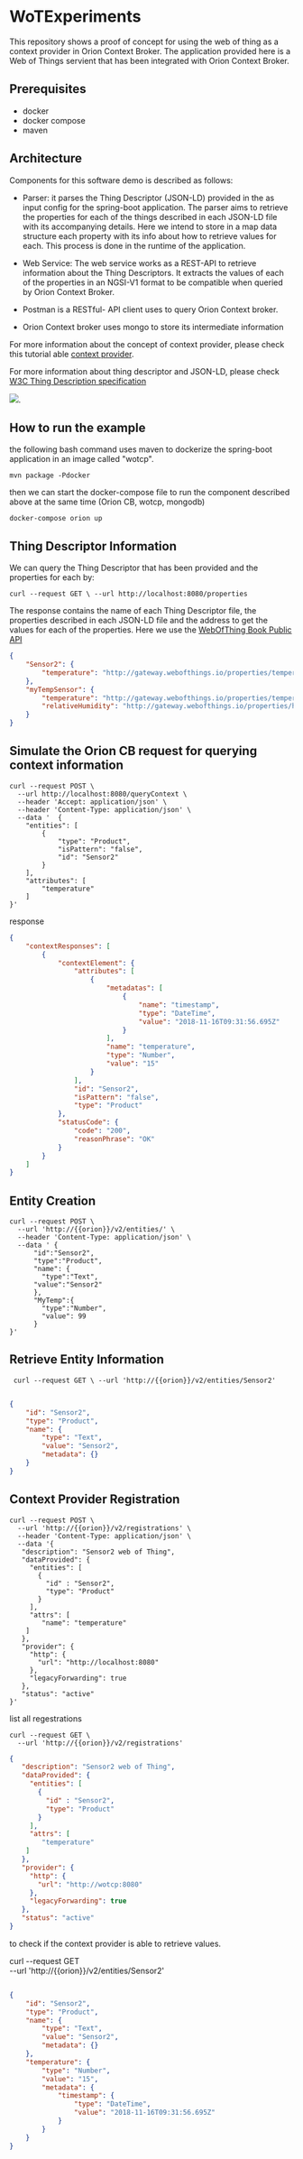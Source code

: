 # WoTExperiments

This repository shows a proof of concept for using the web of thing as a context provider in Orion Context Broker.  The application provided here is a Web of Things servient that has been integrated with Orion Context Broker.

## Prerequisites

- docker
- docker compose
- maven

## Architecture

Components for this software demo is described as follows:

- Parser: it parses the Thing Descriptor (JSON-LD) provided in the as input config for the spring-boot application. The parser aims to retrieve the properties for each of the things described in each JSON-LD file with its accompanying details. Here we intend to store in a map data structure each property with its info about how to retrieve values for each. This process is done in the runtime of the application.

- Web Service: The web service works as a REST-API to retrieve information about the Thing Descriptors. It extracts the values of each of the properties in an NGSI-V1 format to be compatible when queried by Orion Context Broker.

- Postman is a RESTful- API client uses to query Orion Context broker.
- Orion Context broker uses mongo to store its intermediate information

For more information about the concept of context provider, please check this tutorial able [context provider](https://github.com/Fiware/tutorials.Context-Providers).

For more information about thing descriptor and JSON-LD, please check [W3C Thing Description specification](https://w3c.github.io/wot-thing-description/)

![](Architecture.jpg).

## How to run the example

the following bash command uses maven to dockerize the spring-boot application in an image called "wotcp".

```console
mvn package -Pdocker
```
then we can start the docker-compose file to run the component described above at the same time (Orion CB, wotcp, mongodb)

```console
docker-compose orion up
```


## Thing Descriptor Information

We can query the Thing Descriptor that has been provided and the properties for each by:

```console
curl --request GET \ --url http://localhost:8080/properties 
```

The response contains the name of each Thing Descriptor file, the properties described in each JSON-LD file and the address to get the values for each of the properties. Here we use the [WebOfThing Book Public API](http://gateway.webofthings.io/)


```json
{
    "Sensor2": {
        "temperature": "http://gateway.webofthings.io/properties/temperature"
    },
    "myTempSensor": {
        "temperature": "http://gateway.webofthings.io/properties/temperature",
        "relativeHumidity": "http://gateway.webofthings.io/properties/humidity"
    }
}
```

## Simulate the Orion CB request for querying context information

```console
curl --request POST \
  --url http://localhost:8080/queryContext \
  --header 'Accept: application/json' \
  --header 'Content-Type: application/json' \
  --data '	{
    "entities": [
        {
            "type": "Product",
            "isPattern": "false",
            "id": "Sensor2"
        }
    ],
    "attributes": [
        "temperature"
    ]
}'
```

response

```json
{
    "contextResponses": [
        {
            "contextElement": {
                "attributes": [
                    {
                        "metadatas": [
                            {
                                "name": "timestamp",
                                "type": "DateTime",
                                "value": "2018-11-16T09:31:56.695Z"
                            }
                        ],
                        "name": "temperature",
                        "type": "Number",
                        "value": "15"
                    }
                ],
                "id": "Sensor2",
                "isPattern": "false",
                "type": "Product"
            },
            "statusCode": {
                "code": "200",
                "reasonPhrase": "OK"
            }
        }
    ]
}
```

## Entity Creation

```console
curl --request POST \
  --url 'http://{{orion}}/v2/entities/' \
  --header 'Content-Type: application/json' \
  --data ' {
      "id":"Sensor2",
      "type":"Product",
      "name": {
        "type":"Text",
      "value":"Sensor2"
      },
      "MyTemp":{
        "type":"Number",
        "value": 99
      }
}'
```

## Retrieve Entity Information

```console
 curl --request GET \ --url 'http://{{orion}}/v2/entities/Sensor2'
```

```json

{
    "id": "Sensor2",
    "type": "Product",
    "name": {
        "type": "Text",
        "value": "Sensor2",
        "metadata": {}
    }
}

```

## Context Provider Registration

```console
curl --request POST \
  --url 'http://{{orion}}/v2/registrations' \
  --header 'Content-Type: application/json' \
  --data '{
   "description": "Sensor2 web of Thing",
   "dataProvided": {
     "entities": [
       {
         "id" : "Sensor2",
         "type": "Product"
       }
     ],
     "attrs": [
        "name": "temperature"
    ]
   },
   "provider": {
     "http": {
       "url": "http://localhost:8080"
     },
     "legacyForwarding": true
   },
   "status": "active"
}'
```

list all regestrations

```console
curl --request GET \
  --url 'http://{{orion}}/v2/registrations'
```

```json
{
   "description": "Sensor2 web of Thing",
   "dataProvided": {
     "entities": [
       {
         "id" : "Sensor2",
         "type": "Product"
       }
     ],
     "attrs": [
     	"temperature"
    ]
   },
   "provider": {
     "http": {
       "url": "http://wotcp:8080"
     },
     "legacyForwarding": true
   },
   "status": "active"
}
```

to check if the context provider is able to retrieve values.

curl --request GET \
  --url 'http://{{orion}}/v2/entities/Sensor2'

```json

{
    "id": "Sensor2",
    "type": "Product",
    "name": {
        "type": "Text",
        "value": "Sensor2",
        "metadata": {}
    },
    "temperature": {
        "type": "Number",
        "value": "15",
        "metadata": {
            "timestamp": {
                "type": "DateTime",
                "value": "2018-11-16T09:31:56.695Z"
            }
        }
    }
}

```